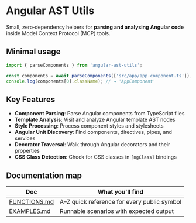 # Angular AST Utils

Small, zero‑dependency helpers for **parsing and analysing Angular code** inside Model Context Protocol (MCP) tools.

## Minimal usage

```ts
import { parseComponents } from 'angular-ast-utils';

const components = await parseComponents(['src/app/app.component.ts']);
console.log(components[0].className); // → 'AppComponent'
```

## Key Features

- **Component Parsing**: Parse Angular components from TypeScript files
- **Template Analysis**: Visit and analyze Angular template AST nodes
- **Style Processing**: Process component styles and stylesheets
- **Angular Unit Discovery**: Find components, directives, pipes, and services
- **Decorator Traversal**: Walk through Angular decorators and their properties
- **CSS Class Detection**: Check for CSS classes in `[ngClass]` bindings

## Documentation map

| Doc                            | What you'll find                            |
| ------------------------------ | ------------------------------------------- |
| [FUNCTIONS.md](./FUNCTIONS.md) | A–Z quick reference for every public symbol |
| [EXAMPLES.md](./EXAMPLES.md)   | Runnable scenarios with expected output     |
